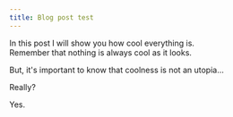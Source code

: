 ```yaml
---
title: Blog post test
---
```


In this post I will show you how cool everything is.  
Remember that nothing is always cool as it looks.

But, it's important to know that coolness is not an utopia...

Really?

Yes.
